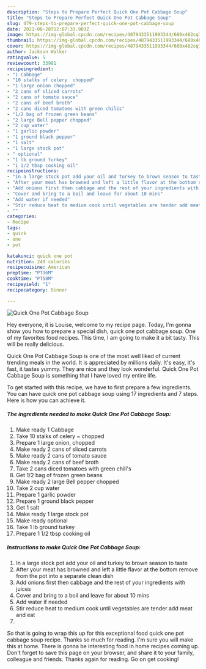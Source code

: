 ```yaml
---
description: "Steps to Prepare Perfect Quick One Pot Cabbage Soup"
title: "Steps to Prepare Perfect Quick One Pot Cabbage Soup"
slug: 479-steps-to-prepare-perfect-quick-one-pot-cabbage-soup
date: 2021-08-28T12:07:33.903Z
image: https://img-global.cpcdn.com/recipes/4879433511993344/680x482cq70/quick-one-pot-cabbage-soup-recipe-main-photo.jpg
thumbnail: https://img-global.cpcdn.com/recipes/4879433511993344/680x482cq70/quick-one-pot-cabbage-soup-recipe-main-photo.jpg
cover: https://img-global.cpcdn.com/recipes/4879433511993344/680x482cq70/quick-one-pot-cabbage-soup-recipe-main-photo.jpg
author: Jackson Walker
ratingvalue: 5
reviewcount: 33981
recipeingredient:
- "1 Cabbage"
- "10 stalks of celery  chopped"
- "1 large onion chopped"
- "2 cans of sliced carrots"
- "2 cans of tomato sauce"
- "2 cans of beef broth"
- "2 cans diced tomatoes with green chilis"
- "1/2 bag of frozen green beans"
- "2 large Bell pepper chopped"
- "2 cup water"
- "1 garlic powder"
- "1 ground black pepper"
- "1 salt"
- "1 large stock pot"
- " optional"
- "1 lb ground turkey"
- "1 1/2 tbsp cooking oil"
recipeinstructions:
- "In a large stock pot add your oil and turkey to brown season to taste"
- "After your meat has browned and left a little flavor at the bottom remove from the pot into a separate clean dish"
- "Add onions first then cabbage and the rest of your ingredients with juices"
- "Cover and bring to a boil and leave for about 10 mins"
- "Add water if needed"
- "Stir reduce heat to medium cook until vegetables are tender add meat and eat"
- ""
categories:
- Recipe
tags:
- quick
- one
- pot

katakunci: quick one pot 
nutrition: 249 calories
recipecuisine: American
preptime: "PT36M"
cooktime: "PT58M"
recipeyield: "1"
recipecategory: Dinner

---
```



![Quick One Pot Cabbage Soup](https://img-global.cpcdn.com/recipes/4879433511993344/680x482cq70/quick-one-pot-cabbage-soup-recipe-main-photo.jpg)

Hey everyone, it is Louise, welcome to my recipe page. Today, I'm gonna show you how to prepare a special dish, quick one pot cabbage soup. One of my favorites food recipes. This time, I am going to make it a bit tasty. This will be really delicious.



Quick One Pot Cabbage Soup is one of the most well liked of current trending meals in the world. It is appreciated by millions daily. It's easy, it's fast, it tastes yummy. They are nice and they look wonderful. Quick One Pot Cabbage Soup is something that I have loved my entire life.


To get started with this recipe, we have to first prepare a few ingredients. You can have quick one pot cabbage soup using 17 ingredients and 7 steps. Here is how you can achieve it.

<!--inarticleads1-->

##### The ingredients needed to make Quick One Pot Cabbage Soup:

1. Make ready 1 Cabbage
1. Take 10 stalks of celery ~ chopped
1. Prepare 1 large onion, chopped
1. Make ready 2 cans of sliced carrots
1. Make ready 2 cans of tomato sauce
1. Make ready 2 cans of beef broth
1. Take 2 cans diced tomatoes with green chili&#39;s
1. Get 1/2 bag of frozen green beans
1. Make ready 2 large Bell pepper chopped
1. Take 2 cup water
1. Prepare 1 garlic powder
1. Prepare 1 ground black pepper
1. Get 1 salt
1. Make ready 1 large stock pot
1. Make ready  optional
1. Take 1 lb ground turkey
1. Prepare 1 1/2 tbsp cooking oil




<!--inarticleads2-->

##### Instructions to make Quick One Pot Cabbage Soup:

1. In a large stock pot add your oil and turkey to brown season to taste
1. After your meat has browned and left a little flavor at the bottom remove from the pot into a separate clean dish
1. Add onions first then cabbage and the rest of your ingredients with juices
1. Cover and bring to a boil and leave for about 10 mins
1. Add water if needed
1. Stir reduce heat to medium cook until vegetables are tender add meat and eat
1. 




So that is going to wrap this up for this exceptional food quick one pot cabbage soup recipe. Thanks so much for reading. I'm sure you will make this at home. There is gonna be interesting food in home recipes coming up. Don't forget to save this page on your browser, and share it to your family, colleague and friends. Thanks again for reading. Go on get cooking!
